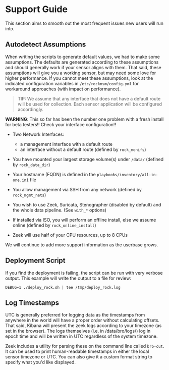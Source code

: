 # Support Guide

This section aims to smooth out the most frequent issues new users will run into.

## Autodetect Assumptions

When writing the scripts to generate default values, we had to make some
assumptions. The defaults are generated according to these assumptions and
should generally work if your sensor aligns with them. That said, these
assumptions will give you a working sensor, but may need some love for higher
performance. If you cannot meet these assumptions, look at the indicated
configuration variables in `/etc/rocknsm/config.yml` for workaround approaches
(with impact on performance).  

> TIP: We assume that any interface that does not have a default route will be used for collection. Each sensor application will be configured accordingly.

**WARNING**: This so far has been the number one problem with a fresh install
for beta testers!! Check your interface configuration!!

* Two Network Interfaces:
    * a management interface with a default route
    * an interface without a default route (defined by `rock_monifs`)

* You have mounted your largest storage volume(s) under `/data/`
(defined by `rock_data_dir`)

* Your hostname (FQDN) is defined in the `playbooks/inventory/all-in-one.ini` file

* You allow management via SSH from any network (defined by `rock_mgmt_nets`)

* You wish to use Zeek, Suricata, Stenographer (disabled by default) and the
whole data pipeline. (See `with_*` options)

* If installed via ISO, you will perform an offline install, else we assume
online (defined by `rock_online_install`)

* Zeek will use half of your CPU resources, up to 8 CPUs

We will continue to add more support information as the userbase grows.

## Deployment Script
If you find the deployment is failing, the script can be run with very verbose
output.  This example will write the output to a file for review:  

`DEBUG=1 ./deploy_rock.sh | tee /tmp/deploy_rock.log`


## Log Timestamps

UTC is generally preferred for logging data as the timestamps from anywhere in the world will have a proper order without calculating offsets. That said, Kibana will present the zeek logs according to your timezone (as set in the browser). The logs themselves (i.e. in /data/bro/logs/) log in epoch time and will be written in UTC regardless of the system timezone.

Zeek includes a utility for parsing these on the command line called `bro-cut`. It can be used to print human-readable timestamps in either the local sensor timezone or UTC. You can also give it a custom format string to specify what you'd like displayed.
